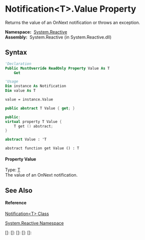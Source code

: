 # Notification\<T\>.Value Property

Returns the value of an OnNext notification or throws an exception.

**Namespace:**  [System.Reactive](System.Reactive\System.Reactive.md)  
**Assembly:**  System.Reactive (in System.Reactive.dll)

## Syntax

```vb
'Declaration
Public MustOverride ReadOnly Property Value As T
    Get
```

```vb
'Usage
Dim instance As Notification
Dim value As T

value = instance.Value
```

```csharp
public abstract T Value { get; }
```

```c++
public:
virtual property T Value {
    T get () abstract;
}
```

```fsharp
abstract Value : 'T
```

```jscript
abstract function get Value () : T
```

#### Property Value

Type: [T](Notification\Notification(T).md)  
The value of an OnNext notification.

## See Also

#### Reference

[Notification\<T\> Class](Notification\Notification(T).md)

[System.Reactive Namespace](System.Reactive\System.Reactive.md)

[]: 
[]: 
[]: 
[]: 
[]: 